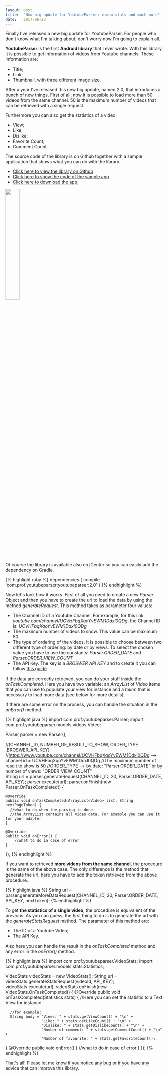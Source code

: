 ```yaml
---
layout: post
title:  "New big update for YoutubeParser: video stats and much more"
date:   2017-06-23
---
```

<p class="intro"><span class="dropcap" align="justify">F</span>inally I've released a new big update for YoutubeParser. For people who don't know what I'm talking about, don't worry now I'm going to explain all.

**YoutubeParser** is the first **Android library** that I ever wrote. With this library it is possible to get information of videos from Youtube channels. These information are:
* Title;
* Link;
* Thumbnail, with three different image size.

After a year I've released this new big update, named 2.0, that introduces a bunch of new things. First of all, now it is possible to load more than 50 videos from the same channel. 50 is the maximum number of videos that can be retrieved with a single request.

Furthermore you can also get the statistics of a video:
* View;
* Like;
* Dislike;
* Favorite Count;
* Comment Count.

The source code of the library is on Github together with a sample application that shows what you can do with the library.
* [Click here to view the library on Github][github]
* [Click here to show the code of the sample app][app-code]
* [Click here to download the app.][app-download]


<img src="https://raw.githubusercontent.com/prof18/YoutubeParser/master/Screen.png" width="30%" height="30%" align="center">


Of course the library is available also on jCenter so you can easily add the dependency on Gradle.

{% highlight ruby %}
dependencies {
  compile 'com.prof.youtubeparser:youtubeparser:2.0'
}
{% endhighlight %}

Now let's look how it works. First of all you need to create a new *Parser* Object and then you have to create the url to load the data by using the method *generateRequest*. This method takes as parameter four values:
* The Channel ID of a Youtube Channel. For example, for this link *youtube.com/channel/UCVHFbqXqoYvEWM1Ddxl0QDg*, the Channel ID is: *UCVHFbqXqoYvEWM1Ddxl0QDg*
* The maximum number of videos to show. This value can be maximum 50.
* The type of ordering of the videos. It is possible to choose between two different type of ordering: by date or by views. To select the chosen value you have to use the constants: *Parser.ORDER_DATE* and *Parser.ORDER_VIEW_COUNT*
* The API Key. The key is a *BROSWER API KEY* and to create it you can follow [this guide](https://support.google.com/cloud/answer/6158862?hl=en#creating-browser-api-keys)

If the data are correctly retrieved, you can do your stuff inside the *onTaskCompleted*. Here you have two variable: an *ArrayList* of *Video* items that you can use to populate your view for instance and a *token* that is necessary to load more data (see below for more details).

If there are some error on the process, you can handle the situation in the *onError()* method.

{% highlight java %}
import com.prof.youtubeparser.Parser;
import com.prof.youtubeparser.models.videos.Video;

Parser parser = new Parser();

//(CHANNEL_ID, NUMBER_OF_RESULT_TO_SHOW, ORDER_TYPE ,BROSWER_API_KEY)
//https://www.youtube.com/channel/UCVHFbqXqoYvEWM1Ddxl0QDg --> channel id = UCVHFbqXqoYvEWM1Ddxl0QDg
//The maximum number of result to show is 50
//ORDER_TYPE --> by date: "Parser.ORDER_DATE" or by number of views: "ORDER_VIEW_COUNT"  
String url = parser.generateRequest(CHANNEL_ID, 20, Parser.ORDER_DATE, API_KEY);
parser.execute(url);
parser.onFinish(new Parser.OnTaskCompleted() {

    @Override
    public void onTaskCompleted(ArrayList<Video> list, String nextPageToken) {
      //what to do when the parsing is done
      //the ArrayList contains all video data. For example you can use it for your adapter
    }

    @Override
    public void onError() {
        //what to do in case of error
    }
});
{% endhighlight %}

If you want to retrieved **more videos from the same channel**, the procedure is the same of the above case. The only difference is the method that generate the url; here you have to add the token retrieved from the above procedure.

{% highlight java %}
String url = parser.generateMoreDataRequest(CHANNEL_ID, 20, Parser.ORDER_DATE, API_KEY, nextToken);
{% endhighlight %}

To get **the statistics of a single video**, the procedure is equivalent of the previous. As you can guess, the first thing to do is to generate the url with the *generateStatsRequest* method. The parameter of this method are:
* The ID of a Youtube Video;
* The API Key.

Also here you can handle the result in the *onTaskCompleted* method and any error in the *onError()* method.

{% highlight java %}
import com.prof.youtubeparser.VideoStats;
import com.prof.youtubeparser.models.stats.Statistics;

VideoStats videoStats = new VideoStats();
String url = videoStats.generateStatsRequest(videoId, API_KEY);
videoStats.execute(url);
videoStats.onFinish(new VideoStats.OnTaskCompleted() {
  @Override
  public void onTaskCompleted(Statistics stats) {
      //Here you can set the statistic to a Text View for instance

      //for example:
      String body = "Views: " + stats.getViewCount() + "\n" +
                    "Like: " + stats.getLikeCount() + "\n" +
                    "Dislike: " + stats.getDislikeCount() + "\n" +
                    "Number of comment: " + stats.getCommentCount() + "\n" +
                    "Number of favourite: " + stats.getFavoriteCount();
  }
  @Override
  public void onError() {
      //what to do in case of error
  }
});
{% endhighlight %}

That's all! Please let me know if you notice any bug or if you have any advice that can improve this library.

[github]: https://github.com/prof18/YoutubeParser
[app-download]: https://github.com/prof18/YoutubeParser/blob/master/YoutubeParser.apk
[app-code]: https://github.com/prof18/YoutubeParser/tree/master/app

